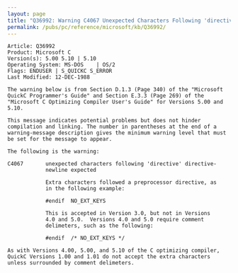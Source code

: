```yaml
---
layout: page
title: "Q36992: Warning C4067 Unexpected Characters Following 'directive'"
permalink: /pubs/pc/reference/microsoft/kb/Q36992/
---
```


	Article: Q36992
	Product: Microsoft C
	Version(s): 5.00 5.10 | 5.10
	Operating System: MS-DOS    | OS/2
	Flags: ENDUSER | S_QUICKC S_ERROR
	Last Modified: 12-DEC-1988
	
	The warning below is from Section D.1.3 (Page 340) of the "Microsoft
	QuickC Programmer's Guide" and Section E.3.3 (Page 269) of the
	"Microsoft C Optimizing Compiler User's Guide" for Versions 5.00 and
	5.10.
	
	This message indicates potential problems but does not hinder
	compilation and linking. The number in parentheses at the end of a
	warning-message description gives the minimum warning level that must
	be set for the message to appear.
	
	The following is the warning:
	
	C4067       unexpected characters following 'directive' directive-
	            newline expected
	
	            Extra characters followed a preprocessor directive, as
	            in the following example:
	
	            #endif  NO_EXT_KEYS
	
	            This is accepted in Version 3.0, but not in Versions
	            4.0 and 5.0.  Versions 4.0 and 5.0 require comment
	            delimeters, such as the following:
	
	            #endif  /* NO_EXT_KEYS */
	
	As with Versions 4.00, 5.00, and 5.10 of the C optimizing compiler,
	QuickC Versions 1.00 and 1.01 do not accept the extra characters
	unless surrounded by comment delimeters.

